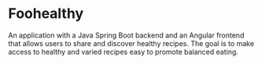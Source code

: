 # Foohealthy
An application with a Java Spring Boot backend and an Angular frontend that allows users to share and discover healthy recipes. The goal is to make access to healthy and varied recipes easy to promote balanced eating.
